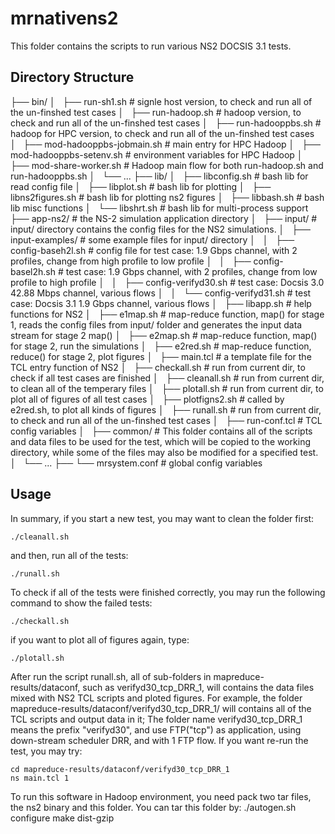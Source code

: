 mrnativens2
===========

This folder contains the scripts to run various NS2 DOCSIS 3.1 tests.


Directory Structure
-------------------

├── bin/
│   ├── run-sh1.sh          # signle host version, to check and run all of the un-finshed test cases
│   ├── run-hadoop.sh       # hadoop version, to check and run all of the un-finshed test cases
│   ├── run-hadooppbs.sh    # hadoop for HPC version, to check and run all of the un-finshed test cases
│   ├── mod-hadooppbs-jobmain.sh # main entry for HPC Hadoop
│   ├── mod-hadooppbs-setenv.sh  # environment variables for HPC Hadoop
│   ├── mod-share-worker.sh # Hadoop main flow for both run-hadoop.sh and run-hadooppbs.sh
│   └── ...
├── lib/
│   ├── libconfig.sh        # bash lib for read config file
│   ├── libplot.sh          # bash lib for plotting
│   ├── libns2figures.sh    # bash lib for plotting ns2 figures
│   ├── libbash.sh          # bash lib misc functions
│   └── libshrt.sh          # bash lib for multi-process support
├── app-ns2/                # the NS-2 simulation application directory
│   ├── input/              # input/ directory contains the config files for the NS2 simulations.
│   ├── input-examples/     # some example files for input/ directory
│   │   ├── config-baseh2l.sh   # config file for test case: 1.9 Gbps channel, with 2 profiles, change from high profile to low profile
│   │   ├── config-basel2h.sh   # test case: 1.9 Gbps channel, with 2 profiles, change from low profile to high profile
│   │   ├── config-verifyd30.sh # test case: Docsis 3.0 42.88 Mbps channel, various flows
│   │   └── config-verifyd31.sh # test case: Docsis 3.1 1.9 Gbps channel, various flows
│   ├── libapp.sh           # help functions for NS2
│   ├── e1map.sh            # map-reduce function, map() for stage 1, reads the config files from input/ folder and generates the input data stream for stage 2 map()
│   ├── e2map.sh            # map-reduce function, map() for stage 2, run the simulations
│   ├── e2red.sh            # map-reduce function, reduce() for stage 2, plot figures
│   ├── main.tcl            # a template file for the TCL entry function of NS2
│   ├── checkall.sh         # run from current dir, to check if all test cases are finished
│   ├── cleanall.sh         # run from current dir, to clean all of the temperary files
│   ├── plotall.sh          # run from current dir, to plot all of figures of all test cases
│   ├── plotfigns2.sh       # called by e2red.sh, to plot all kinds of figures
│   ├── runall.sh           # run from current dir, to check and run all of the un-finshed test cases
│   ├── run-conf.tcl        # TCL config variables
│   ├── common/             # This folder contains all of the scripts and data files to be used for the test, which will be copied to the working directory, while some of the files may also be modified for a specified test.
│   └── ...
├── 
└── mrsystem.conf           # global config variables


Usage
-----

In summary, if you start a new test, you may want to clean the folder first:

    ./cleanall.sh

and then, run all of the tests:

    ./runall.sh

To check if all of the tests were finished correctly, you may run the following command to show the failed tests:

    ./checkall.sh

if you want to plot all of figures again, type:

    ./plotall.sh



After run the script runall.sh, all of sub-folders in mapreduce-results/dataconf, such as verifyd30_tcp_DRR_1, will contains the data files mixed with NS2 TCL scripts and ploted figures.
For example, the folder mapreduce-results/dataconf/verifyd30_tcp_DRR_1/ will contains all of the TCL scripts and output data in it;
The folder name verifyd30_tcp_DRR_1 means the prefix "verifyd30", and use FTP("tcp") as application, using down-stream scheduler DRR, and with 1 FTP flow.
If you want re-run the test, you may try:

    cd mapreduce-results/dataconf/verifyd30_tcp_DRR_1
    ns main.tcl 1


To run this software in Hadoop environment, you need pack two tar files, the ns2 binary and this folder.
You can tar this folder by:
    ./autogen.sh
    configure
    make dist-gzip

